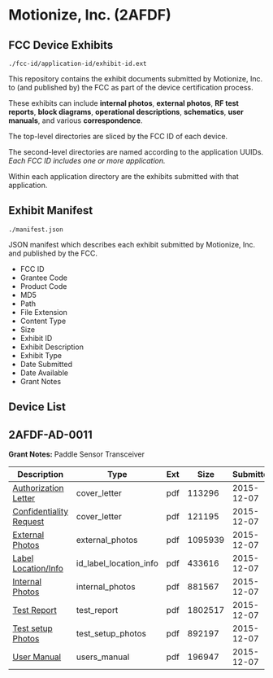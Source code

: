 # Motionize, Inc. (2AFDF)
## FCC Device Exhibits

```
./fcc-id/application-id/exhibit-id.ext
```

This repository contains the exhibit documents submitted by Motionize, Inc. to (and published by) the FCC as part of the device certification process.

These exhibits can include **internal photos**, **external photos**, **RF test reports**, **block diagrams**, **operational descriptions**, **schematics**, **user manuals**, and various **correspondence**.

The top-level directories are sliced by the FCC ID of each device.

The second-level directories are named according to the application UUIDs. *Each FCC ID includes one or more application.*

Within each application directory are the exhibits submitted with that application. 

## Exhibit Manifest

```
./manifest.json
```

JSON manifest which describes each exhibit submitted by Motionize, Inc. and published by the FCC.

- FCC ID
- Grantee Code
- Product Code
- MD5
- Path
- File Extension
- Content Type
- Size
- Exhibit ID
- Exhibit Description
- Exhibit Type
- Date Submitted
- Date Available
- Grant Notes

## Device List
## 2AFDF-AD-0011
**Grant Notes:** Paddle Sensor Transceiver

| Description | Type | Ext | Size | Submitted | Available |
| ----------- | ---- | --- | ---- | --------- | --------- |
| [Authorization Letter](2AFDF-AD-0011/5dd0ebd52a3b4f1539ec348ffc1f64c2/2833316.pdf) | cover_letter | pdf | 113296 | 2015-12-07 | 2015-12-07 |
| [Confidentiality Request](2AFDF-AD-0011/5dd0ebd52a3b4f1539ec348ffc1f64c2/2833320.pdf) | cover_letter | pdf | 121195 | 2015-12-07 | 2015-12-07 |
| [External Photos](2AFDF-AD-0011/5dd0ebd52a3b4f1539ec348ffc1f64c2/2833360.pdf) | external_photos | pdf | 1095939 | 2015-12-07 | 2015-12-07 |
| [Label Location/Info](2AFDF-AD-0011/5dd0ebd52a3b4f1539ec348ffc1f64c2/2833341.pdf) | id_label_location_info | pdf | 433616 | 2015-12-07 | 2015-12-07 |
| [Internal Photos](2AFDF-AD-0011/5dd0ebd52a3b4f1539ec348ffc1f64c2/2833335.pdf) | internal_photos | pdf | 881567 | 2015-12-07 | 2015-12-07 |
| [Test Report](2AFDF-AD-0011/5dd0ebd52a3b4f1539ec348ffc1f64c2/2833356.pdf) | test_report | pdf | 1802517 | 2015-12-07 | 2015-12-07 |
| [Test setup Photos](2AFDF-AD-0011/5dd0ebd52a3b4f1539ec348ffc1f64c2/2833350.pdf) | test_setup_photos | pdf | 892197 | 2015-12-07 | 2015-12-07 |
| [User Manual](2AFDF-AD-0011/5dd0ebd52a3b4f1539ec348ffc1f64c2/2833354.pdf) | users_manual | pdf | 196947 | 2015-12-07 | 2015-12-07 |
